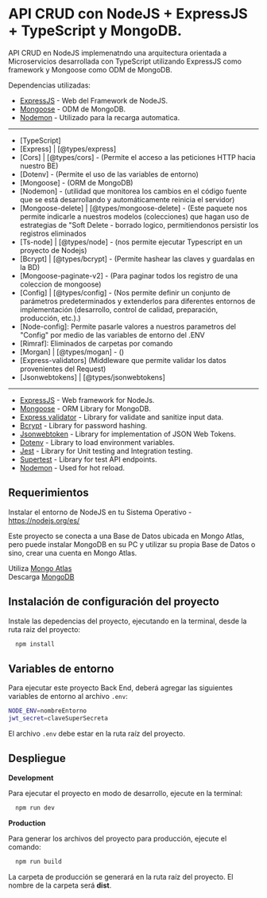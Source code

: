 
# API CRUD con NodeJS + ExpressJS + TypeScript y MongoDB. 


API CRUD en NodeJS implemenatndo una arquitectura orientada a Microservicios desarrollada con TypeScript utilizando ExpressJS como framework y Mongoose como ODM de MongoDB.

Dependencias utilizadas:
* [ExpressJS](https://expressjs.com/) - Web del Framework de NodeJS.
* [Mongoose](https://mongoosejs.com/) - ODM de MongoDB.
* [Nodemon](https://nodemon.io/) - Utilizado para la recarga automatica.





----------------------

   * [TypeScript]
   * [Express] | [@types/express]
   * [Cors] | [@types/cors] - (Permite el acceso a las peticiones HTTP hacia nuestro BE)
   * [Dotenv] - (Permite el uso de las variables de entorno)
   * [Mongoose] - (ORM de MongoDB)
   * [Nodemon] - (utilidad que monitorea los cambios en el código fuente que se está desarrollando y automáticamente reinicia el servidor)
   * [Mongoose-delete] | [@types/mongoose-delete] - (Este paquete nos permite indicarle a nuestros modelos (colecciones) que hagan uso de estrategias de "Soft Delete - borrado logico, permitiendonos persistir los registros eliminados
   * [Ts-node] | [@types/node] - (nos permite ejecutar Typescript en un proyecto de Nodejs)
   * [Bcrypt] | [@types/bcrypt] - (Permite hashear las claves y guardalas en la BD)
   * [Mongoose-paginate-v2] - (Para paginar todos los registro de una coleccion de mongoose)   
   * [Config] | [@types/config] - (Nos permite definir un conjunto de parámetros predeterminados y extenderlos para diferentes entornos de implementación (desarrollo, control de calidad, preparación, producción, etc.).)
   * [Node-config]: Permite pasarle valores a nuestros parametros del "Config" por medio de las variables de entorno del .ENV 
   * [Rimraf]: Eliminados de carpetas por comando
   * [Morgan] | [@types/mogan] - ()   
   * [Express-validators] (Middleware que permite validar los datos provenientes del Request)
   * [Jsonwebtokens] | [@types/jsonwebtokens] 



----------------------

* [ExpressJS](https://expressjs.com/) - Web framework for NodeJs.
* [Mongoose](https://mongoosejs.com/) - ORM Library for MongoDB.
* [Express validator](https://express-validator.github.io/docs/) - Library for validate and sanitize input data.
* [Bcrypt](https://www.npmjs.com/package/bcrypt) - Library for password hashing.
* [Jsonwebtoken](https://www.npmjs.com/package/jsonwebtoken) - Library for implementation of JSON Web Tokens.
* [Dotenv](https://www.npmjs.com/package/dotenv) - Library to load environment variables.
* [Jest](https://jestjs.io/) - Library for Unit testing and Integration testing.
* [Supertest](https://www.npmjs.com/package/supertest) - Library for test API endpoints.
* [Nodemon](https://nodemon.io/) - Used for hot reload.

## Requerimientos
Instalar el entorno de NodeJS en tu Sistema Operativo - https://nodejs.org/es/

Este proyecto se conecta a una Base de Datos ubicada en Mongo Atlas, pero puede instalar MongoDB en su PC y utilizar su propia Base de Datos o sino, crear una cuenta en Mongo Atlas.

Utiliza [Mongo Atlas](https://www.mongodb.com/atlas/database/)  
Descarga [MongoDB](https://www.mongodb.com/try/download/community)

## Instalación de configuración del proyecto

Instale las depedencias del proyecto, ejecutando en la terminal, desde la ruta raiz del proyecto:

```bash
  npm install
```

## Variables de entorno

Para ejecutar este proyecto Back End, deberá agregar las siguientes variables de entorno al archivo `.env`:

```bash
NODE_ENV=nombreEntorno
jwt_secret=claveSuperSecreta

```
El archivo `.env` debe estar en la ruta raíz del proyecto.


## Despliegue

**Development**

Para ejecutar el proyecto en modo de desarrollo, ejecute en la terminal:

```bash
  npm run dev
```

**Production**

Para generar los archivos del proyecto para producción, ejecute el comando:

```bash
  npm run build
```
La carpeta de producción se generará en la ruta raíz del proyecto. El nombre de la carpeta será **dist**.
